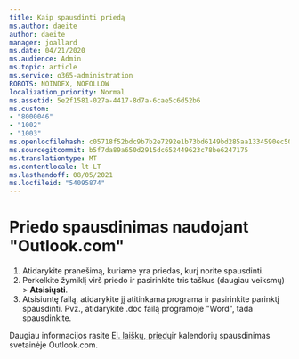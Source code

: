 ```yaml
---
title: Kaip spausdinti priedą
ms.author: daeite
author: daeite
manager: joallard
ms.date: 04/21/2020
ms.audience: Admin
ms.topic: article
ms.service: o365-administration
ROBOTS: NOINDEX, NOFOLLOW
localization_priority: Normal
ms.assetid: 5e2f1581-027a-4417-8d7a-6cae5c6d52b6
ms.custom:
- "8000046"
- "1002"
- "1003"
ms.openlocfilehash: c05718f52bdc9b7b2e7292e1b73bd6149bd285aa1334590ec507f422acd56a11
ms.sourcegitcommit: b5f7da89a650d2915dc652449623c78be6247175
ms.translationtype: MT
ms.contentlocale: lt-LT
ms.lasthandoff: 08/05/2021
ms.locfileid: "54095874"
---
```

# <a name="print-an-attachment-in-outlookcom"></a>Priedo spausdinimas naudojant "Outlook.com"

1. Atidarykite pranešimą, kuriame yra priedas, kurį norite spausdinti.
2. Perkelkite žymiklį virš priedo ir pasirinkite tris taškus (daugiau veiksmų) > **Atsisiųsti**.
3. Atsisiuntę failą, atidarykite jį atitinkama programa ir pasirinkite parinktį spausdinti. Pvz., atidarykite .doc failą programoje "Word", tada spausdinkite.

Daugiau informacijos rasite [El. laiškų, priedų](https://support.office.com/article/c835b8e5-b310-4cab-ac15-b6eb95149855?wt.mc_id=Office_Outlook_com_Alchemy)ir kalendorių spausdinimas svetainėje Outlook.com.